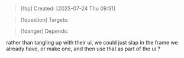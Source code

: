 
>[!tip] Created: [2025-07-24 Thu 09:51]

>[!question] Targets: 

>[!danger] Depends: 

rather than tangling up with their ui, we could just slap in the frame we already have, or make one, and then use that as part of the ui ?